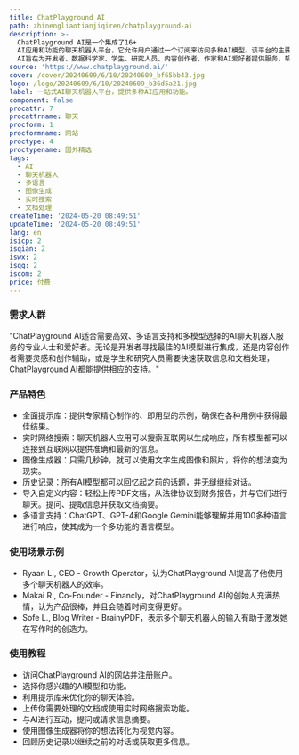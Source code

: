 ```yaml
---
title: ChatPlayground AI
path: zhinengliaotianjiqiren/chatplayground-ai
description: >-
  ChatPlayground AI是一个集成了16+
  AI应用和功能的聊天机器人平台，它允许用户通过一个订阅来访问多种AI模型。该平台的主要优点包括行业领先的AI模型、实时网络搜索、图像生成器、历史记录回顾、多语言支持以及导入自定义内容的能力。ChatPlayground
  AI旨在为开发者、数据科学家、学生、研究人员、内容创作者、作家和AI爱好者提供服务，帮助他们提高工作效率和创造力。
source: 'https://www.chatplayground.ai/'
cover: /cover/20240609/6/10/20240609_bf65bb43.jpg
logo: /logo/20240609/6/10/20240609_b36d5a21.jpg
label: 一站式AI聊天机器人平台，提供多种AI应用和功能。
component: false
procattr: 7
procattrname: 聊天
procform: 1
procformname: 网站
proctype: 4
proctypename: 国外精选
tags:
  - AI
  - 聊天机器人
  - 多语言
  - 图像生成
  - 实时搜索
  - 文档处理
createTime: '2024-05-20 08:49:51'
updateTime: '2024-05-20 08:49:51'
lang: en
isicp: 2
isqian: 2
iswx: 2
isqq: 2
iscom: 2
price: 付费
---
```




### 需求人群
"ChatPlayground AI适合需要高效、多语言支持和多模型选择的AI聊天机器人服务的专业人士和爱好者。无论是开发者寻找最佳的AI模型进行集成，还是内容创作者需要灵感和创作辅助，或是学生和研究人员需要快速获取信息和文档处理，ChatPlayground AI都能提供相应的支持。"

### 产品特色
* 全面提示库：提供专家精心制作的、即用型的示例，确保在各种用例中获得最佳结果。
* 实时网络搜索：聊天机器人应用可以搜索互联网以生成响应，所有模型都可以连接到互联网以提供准确和最新的信息。
* 图像生成器：只需几秒钟，就可以使用文字生成图像和照片，将你的想法变为现实。
* 历史记录：所有AI模型都可以回忆起之前的话题，并无缝继续对话。
* 导入自定义内容：轻松上传PDF文档，从法律协议到财务报告，并与它们进行聊天。提问、提取信息并获取文档摘要。
* 多语言支持：ChatGPT、GPT-4和Google Gemini能够理解并用100多种语言进行响应，使其成为一个多功能的语言模型。

### 使用场景示例
* Ryaan L., CEO - Growth Operator，认为ChatPlayground AI提高了他使用多个聊天机器人的效率。
* Makai R., Co-Founder - Financly，对ChatPlayground AI的创始人充满热情，认为产品很棒，并且会随着时间变得更好。
* Sofe L., Blog Writer - BrainyPDF，表示多个聊天机器人的输入有助于激发她在写作时的创造力。

### 使用教程
* 访问ChatPlayground AI的网站并注册账户。
* 选择你感兴趣的AI模型和功能。
* 利用提示库来优化你的聊天体验。
* 上传你需要处理的文档或使用实时网络搜索功能。
* 与AI进行互动，提问或请求信息摘要。
* 使用图像生成器将你的想法转化为视觉内容。
* 回顾历史记录以继续之前的对话或获取更多信息。

  
